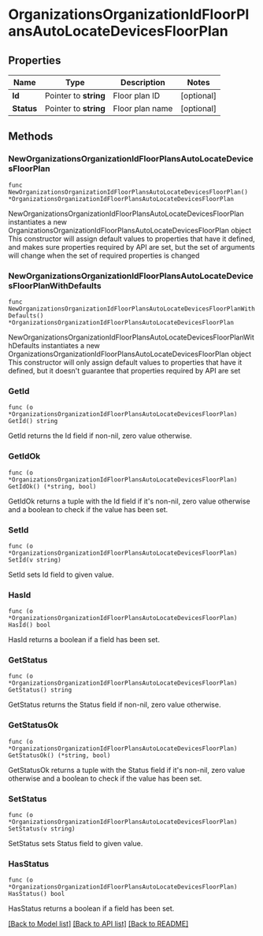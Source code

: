 # OrganizationsOrganizationIdFloorPlansAutoLocateDevicesFloorPlan

## Properties

Name | Type | Description | Notes
------------ | ------------- | ------------- | -------------
**Id** | Pointer to **string** | Floor plan ID | [optional] 
**Status** | Pointer to **string** | Floor plan name | [optional] 

## Methods

### NewOrganizationsOrganizationIdFloorPlansAutoLocateDevicesFloorPlan

`func NewOrganizationsOrganizationIdFloorPlansAutoLocateDevicesFloorPlan() *OrganizationsOrganizationIdFloorPlansAutoLocateDevicesFloorPlan`

NewOrganizationsOrganizationIdFloorPlansAutoLocateDevicesFloorPlan instantiates a new OrganizationsOrganizationIdFloorPlansAutoLocateDevicesFloorPlan object
This constructor will assign default values to properties that have it defined,
and makes sure properties required by API are set, but the set of arguments
will change when the set of required properties is changed

### NewOrganizationsOrganizationIdFloorPlansAutoLocateDevicesFloorPlanWithDefaults

`func NewOrganizationsOrganizationIdFloorPlansAutoLocateDevicesFloorPlanWithDefaults() *OrganizationsOrganizationIdFloorPlansAutoLocateDevicesFloorPlan`

NewOrganizationsOrganizationIdFloorPlansAutoLocateDevicesFloorPlanWithDefaults instantiates a new OrganizationsOrganizationIdFloorPlansAutoLocateDevicesFloorPlan object
This constructor will only assign default values to properties that have it defined,
but it doesn't guarantee that properties required by API are set

### GetId

`func (o *OrganizationsOrganizationIdFloorPlansAutoLocateDevicesFloorPlan) GetId() string`

GetId returns the Id field if non-nil, zero value otherwise.

### GetIdOk

`func (o *OrganizationsOrganizationIdFloorPlansAutoLocateDevicesFloorPlan) GetIdOk() (*string, bool)`

GetIdOk returns a tuple with the Id field if it's non-nil, zero value otherwise
and a boolean to check if the value has been set.

### SetId

`func (o *OrganizationsOrganizationIdFloorPlansAutoLocateDevicesFloorPlan) SetId(v string)`

SetId sets Id field to given value.

### HasId

`func (o *OrganizationsOrganizationIdFloorPlansAutoLocateDevicesFloorPlan) HasId() bool`

HasId returns a boolean if a field has been set.

### GetStatus

`func (o *OrganizationsOrganizationIdFloorPlansAutoLocateDevicesFloorPlan) GetStatus() string`

GetStatus returns the Status field if non-nil, zero value otherwise.

### GetStatusOk

`func (o *OrganizationsOrganizationIdFloorPlansAutoLocateDevicesFloorPlan) GetStatusOk() (*string, bool)`

GetStatusOk returns a tuple with the Status field if it's non-nil, zero value otherwise
and a boolean to check if the value has been set.

### SetStatus

`func (o *OrganizationsOrganizationIdFloorPlansAutoLocateDevicesFloorPlan) SetStatus(v string)`

SetStatus sets Status field to given value.

### HasStatus

`func (o *OrganizationsOrganizationIdFloorPlansAutoLocateDevicesFloorPlan) HasStatus() bool`

HasStatus returns a boolean if a field has been set.


[[Back to Model list]](../README.md#documentation-for-models) [[Back to API list]](../README.md#documentation-for-api-endpoints) [[Back to README]](../README.md)


